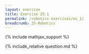 ```yaml
---
layout: exercise
title: Exercise 25.1
permalink: /robotics-exercises/ex_1/
breadcrumb: 25-Robotics
---
```


{% include mathjax_support %}

<div><i class="arrow-up loader" data-chapter="robotics-exercises" data-exercise="ex_1" data-rating="0"></i></div>
{% include_relative question.md %}
